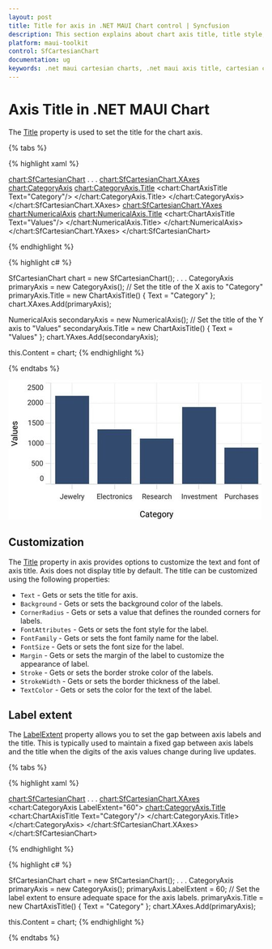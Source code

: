 ```yaml
---
layout: post
title: Title for axis in .NET MAUI Chart control | Syncfusion
description: This section explains about chart axis title, title style, title template and its customization in .NET MAUI chart (SfCartesianChart).
platform: maui-toolkit
control: SfCartesianChart
documentation: ug
keywords: .net maui cartesian charts, .net maui axis title, cartesian chart axis title, syncfusion cartesian charts maui, maui chart axis labeling, .net maui chart axis title, cartesian chart axis title guide maui, .net maui sfCartesianChart axis title.
---
```


# Axis Title in .NET MAUI Chart

The [Title](https://help.syncfusion.com/cr/maui-toolkit/Syncfusion.Maui.Toolkit.Charts.ChartAxis.html#Syncfusion_Maui_Toolkit_Charts_ChartAxis_Title) property is used to set the title for the chart axis.

{% tabs %}

{% highlight xaml %}

<chart:SfCartesianChart>
    . . .
    <chart:SfCartesianChart.XAxes>
        <chart:CategoryAxis>
            <chart:CategoryAxis.Title>
                <chart:ChartAxisTitle Text="Category"/>
            </chart:CategoryAxis.Title>
        </chart:CategoryAxis>
    </chart:SfCartesianChart.XAxes>
    <chart:SfCartesianChart.YAxes>
        <chart:NumericalAxis>
            <chart:NumericalAxis.Title>
                <chart:ChartAxisTitle Text="Values"/>
            </chart:NumericalAxis.Title>
        </chart:NumericalAxis>
    </chart:SfCartesianChart.YAxes>
</chart:SfCartesianChart>

{% endhighlight %}

{% highlight c# %}

SfCartesianChart chart = new SfCartesianChart();
. . .
CategoryAxis primaryAxis = new CategoryAxis();
// Set the title of the X axis to "Category"
primaryAxis.Title = new ChartAxisTitle()
{
    Text = "Category"
};
chart.XAxes.Add(primaryAxis);

NumericalAxis secondaryAxis = new NumericalAxis();
// Set the title of the Y axis to "Values"
secondaryAxis.Title = new ChartAxisTitle()
{
    Text = "Values"
};
chart.YAxes.Add(secondaryAxis);

this.Content = chart;
{% endhighlight %}

{% endtabs %}

![Title support for ChartAxis in .NET MAUI Chart](Axis_Images/maui_chart_axis_title.jpg)

## Customization

The [Title](https://help.syncfusion.com/cr/maui-toolkit/Syncfusion.Maui.Toolkit.Charts.ChartAxis.html#Syncfusion_Maui_Toolkit_Charts_ChartAxis_Title) property in axis provides options to customize the text and font of axis title. Axis does not display title by default. The title can be customized using the following properties:

* `Text` - Gets or sets the title for axis.
* `Background` - Gets or sets the background color of the labels.
* `CornerRadius` - Gets or sets a value that defines the rounded corners for labels.
* `FontAttributes` - Gets or sets the font style for the label.
* `FontFamily` - Gets or sets the font family name for the label.
* `FontSize` - Gets or sets the font size for the label.
* `Margin` - Gets or sets the margin of the label to customize the appearance of label. 
* `Stroke` - Gets or sets the border stroke color of the labels.
* `StrokeWidth` - Gets or sets the border thickness of the label.
* `TextColor` - Gets or sets the color for the text of the label.

## Label extent

The [LabelExtent](https://help.syncfusion.com/cr/maui-toolkit/Syncfusion.Maui.Toolkit.Charts.ChartAxis.html#Syncfusion_Maui_Toolkit_Charts_ChartAxis_LabelExtent) property allows you to set the gap between axis labels and the title. This is typically used to maintain a fixed gap between axis labels and the title when the digits of the axis values change during live updates.


{% tabs %}

{% highlight xaml %}

<chart:SfCartesianChart>
    . . .
    <chart:SfCartesianChart.XAxes>
        <chart:CategoryAxis LabelExtent="60">
            <chart:CategoryAxis.Title>
                <chart:ChartAxisTitle Text="Category"/>
            </chart:CategoryAxis.Title>
        </chart:CategoryAxis>
    </chart:SfCartesianChart.XAxes>
</chart:SfCartesianChart>

{% endhighlight %}

{% highlight c# %}

SfCartesianChart chart = new SfCartesianChart();
. . .
CategoryAxis primaryAxis = new CategoryAxis();
primaryAxis.LabelExtent = 60; // Set the label extent to ensure adequate space for the axis labels.
primaryAxis.Title = new ChartAxisTitle()
{
    Text = "Category"
};
chart.XAxes.Add(primaryAxis);

this.Content = chart;
{% endhighlight %}

{% endtabs %}